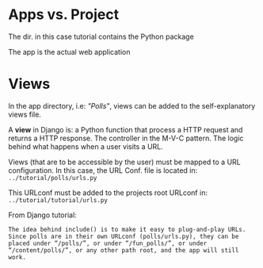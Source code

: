 # Apps vs. Project

The dir. in this case tutorial contains the Python package

The app is the actual web application

# Views

In the app directory, i.e: *"Polls"*, views can be added to the self-explanatory views file.

A **view** in Django is: a Python function that process a HTTP request and returns a HTTP response. The controller in the M-V-C pattern. The logic behind what happens when a user visits a URL.

Views (that are to be accessible by the user) must be mapped to a URL configuration. In this case, the URL Conf. file is located in: 
`../tutorial/polls/urls.py`

This URLconf must be added to the projects root URLconf in: `../tutorial/tutorial/urls.py`

From Django tutorial:

```
The idea behind include() is to make it easy to plug-and-play URLs. Since polls are in their own URLconf (polls/urls.py), they can be placed under “/polls/”, or under “/fun_polls/”, or under “/content/polls/”, or any other path root, and the app will still work.
```




